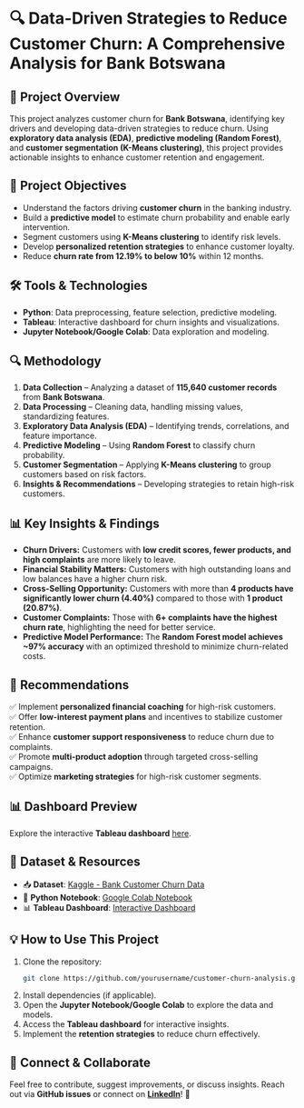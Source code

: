# 🔍 Data-Driven Strategies to Reduce Customer Churn: A Comprehensive Analysis for Bank Botswana

## 📌 Project Overview
This project analyzes customer churn for **Bank Botswana**, identifying key drivers and developing data-driven strategies to reduce churn. Using **exploratory data analysis (EDA)**, **predictive modeling (Random Forest)**, and **customer segmentation (K-Means clustering)**, this project provides actionable insights to enhance customer retention and engagement.

## 🎯 Project Objectives
- Understand the factors driving **customer churn** in the banking industry.
- Build a **predictive model** to estimate churn probability and enable early intervention.
- Segment customers using **K-Means clustering** to identify risk levels.
- Develop **personalized retention strategies** to enhance customer loyalty.
- Reduce **churn rate from 12.19% to below 10%** within 12 months.

## 🛠 Tools & Technologies
- **Python**: Data preprocessing, feature selection, predictive modeling.
- **Tableau**: Interactive dashboard for churn insights and visualizations.
- **Jupyter Notebook/Google Colab**: Data exploration and modeling.

## 🔍 Methodology
1. **Data Collection** – Analyzing a dataset of **115,640 customer records** from **Bank Botswana**.
2. **Data Processing** – Cleaning data, handling missing values, standardizing features.
3. **Exploratory Data Analysis (EDA)** – Identifying trends, correlations, and feature importance.
4. **Predictive Modeling** – Using **Random Forest** to classify churn probability.
5. **Customer Segmentation** – Applying **K-Means clustering** to group customers based on risk factors.
6. **Insights & Recommendations** – Developing strategies to retain high-risk customers.

## 📊 Key Insights & Findings
- **Churn Drivers:** Customers with **low credit scores, fewer products, and high complaints** are more likely to leave.
- **Financial Stability Matters:** Customers with high outstanding loans and low balances have a higher churn risk.
- **Cross-Selling Opportunity:** Customers with more than **4 products have significantly lower churn (4.40%)** compared to those with **1 product (20.87%)**.
- **Customer Complaints:** Those with **6+ complaints have the highest churn rate**, highlighting the need for better service.
- **Predictive Model Performance:** The **Random Forest model achieves ~97% accuracy** with an optimized threshold to minimize churn-related costs.

## 📌 Recommendations
✅ Implement **personalized financial coaching** for high-risk customers.  
✅ Offer **low-interest payment plans** and incentives to stabilize customer retention.  
✅ Enhance **customer support responsiveness** to reduce churn due to complaints.  
✅ Promote **multi-product adoption** through targeted cross-selling campaigns.  
✅ Optimize **marketing strategies** for high-risk customer segments.  

## 📊 Dashboard Preview
Explore the interactive **Tableau dashboard** [here](https://public.tableau.com/views/BankCustomerChurnAnalysis_17406230218470/BankBostwanaChurnAnalysisDashboard?:language=en-US&publish=yes&:sid=&:redirect=auth&:display_count=n&:origin=viz_share_link).  

## 📂 Dataset & Resources
- 📥 **Dataset**: [Kaggle - Bank Customer Churn Data](https://www.kaggle.com/datasets/sandiledesmondmfazi/bank-customer-churn/data)  
- 📌 **Python Notebook**: [Google Colab Notebook](https://colab.research.google.com/drive/1R0OVI5XWqT2FSXxKm6KWul4QaO0kYTwa?usp=sharing)  
- 📊 **Tableau Dashboard**: [Interactive Dashboard](https://public.tableau.com/views/BankCustomerChurnAnalysis_17406230218470/BankBostwanaChurnAnalysisDashboard?:language=en-US&publish=yes&:sid=&:redirect=auth&:display_count=n&:origin=viz_share_link)  

## 💡 How to Use This Project
1. Clone the repository:  
   ```bash
   git clone https://github.com/yourusername/customer-churn-analysis.git
   ```
2. Install dependencies (if applicable).  
3. Open the **Jupyter Notebook/Google Colab** to explore the data and models.  
4. Access the **Tableau dashboard** for interactive insights.  
5. Implement the **retention strategies** to reduce churn effectively.  

## 🤝 Connect & Collaborate
Feel free to contribute, suggest improvements, or discuss insights. Reach out via **GitHub issues** or connect on **[LinkedIn](https://www.linkedin.com/in/roberto-situmeang/)**! 🚀
